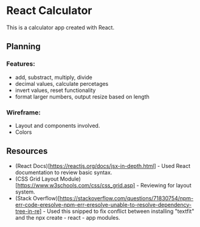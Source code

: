 # React Calculator

This is a calculator app created with React. 

## Planning

### Features:

- add, substract, multiply, divide
- decimal values, calculate percetages
- invert values, reset functionality
- format larger numbers, output resize based on length

### Wireframe:
- Layout and components involved.
- Colors


## Resources
- (React Docs)[https://reactjs.org/docs/jsx-in-depth.html] - Used React documentation to review basic syntax.
- (CSS Grid Layout Module) [https://www.w3schools.com/css/css_grid.asp] - Reviewing for layout system.
- (Stack Overflow)[https://stackoverflow.com/questions/71830754/npm-err-code-eresolve-npm-err-eresolve-unable-to-resolve-dependency-tree-in-re] - Used this snipped to fix conflict between installing "textfit" and the npx create - react - app modules. 
